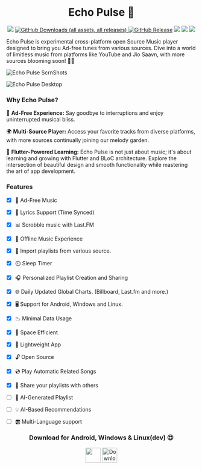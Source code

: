 **<h1 align=center>Echo Pulse 🩷</h1>**
<p align="center"><img src=https://img.shields.io/sourceforge/dt/echo-pulse?style=for-the-badge&logoSize=auto&label=DOWNLOADS(SF)
 /> <a href="https://github.com/punisher-303/Echo-Pulse/releases/latest"><img alt="GitHub Downloads (all assets, all releases)" src="https://img.shields.io/github/downloads/punisher-303/Echo-Pulse/total?style=for-the-badge&label=DOWNLOADS(GH)" >
<img alt="GitHub Release" src="https://img.shields.io/github/v/release/punisher-303/Echo-Pulse?display_name=release&style=for-the-badge&color=f01d7c" ></a>
<img src=https://img.shields.io/badge/Windows-0078D6?style=for-the-badge&logo=windows&logoColor=white > <img src=https://img.shields.io/badge/Android-3DDC84?style=for-the-badge&logo=android&logoColor=white /> <img src="https://img.shields.io/badge/Linux-FCC624?style=for-the-badge&logo=linux&logoColor=black"/>
</p>

Echo Pulse is experimental cross-platform open Source Music player designed to bring you Ad-free tunes from various sources. Dive into a world of limitless music from platforms like YouTube and Jio Saavn, with more sources blooming soon! 🌼🎵


![Echo Pulse ScrnShots](https://github.com/user-attachments/assets/15793b16-4a8f-4e8a-abe9-571ef50c962f)

![Echo Pulse Desktop](https://github.com/user-attachments/assets/348a28e2-344e-4b03-b96b-778c9f009c0e)

### **Why Echo Pulse?**

🌟 **Ad-Free Experience:** Say goodbye to interruptions and enjoy uninterrupted musical bliss.

🌍 **Multi-Source Player:** Access your favorite tracks from diverse platforms, with more sources continually joining our melody garden.

🚀 **Flutter-Powered Learning:** Echo Pulse is not just about music; it's about learning and growing with Flutter and BLoC architecture. Explore the intersection of beautiful design and smooth functionality while mastering the art of app development.

### **Features**
- [x] 🚫 Ad-Free Music
- [x] 📝 Lyrics Support (Time Synced)
- [x] 📊 Scrobble music with Last.FM
- [x] 🎵 Offline Music Experience
- [x] 🔽 Import playlists from various source.
- [x] ⏲️ Sleep Timer
- [x] 🎧 Personalized Playlist Creation and Sharing
- [x] 🌐 Daily Updated Global Charts. (Billboard, Last.fm and more.)
- [x] 🖥️ Support for Android, Windows and Linux.
- [x] 📉 Minimal Data Usage
- [x] 💾 Space Efficient
- [x] 🏃 Lightweight App
- [x] 🔓 Open Source
- [x] 💿 Play Automatic Related Songs
- [x] 🎸 Share your playlists with others
- [ ] 🎼 AI-Generated Playlist
- [ ] 💡 AI-Based Recommendations
- [ ] 🆎 Multi-Language support



<h3 align=center>Download for Android, Windows & Linux(dev) 😍</h3>
<p align="center"><a href="https://github.com/punisher-303/Echo-Pulse/releases"><img src="https://img.shields.io/badge/GitHub-100000?style=for-the-badge&logo=github&logoColor=white" height=40/></a>
<a href="https://sourceforge.net/projects/echo-pulse/files/latest/download"><img alt="Download Tunes" src="https://a.fsdn.com/con/app/sf-download-button" height=40 srcset="https://a.fsdn.com/con/app/sf-download-button?button_size=2x 2x"></a></p>
</br>